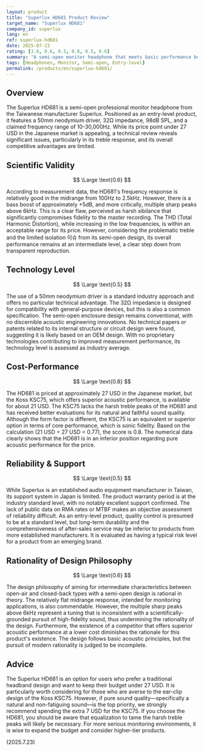 ```yaml
---
layout: product
title: "Superlux HD681 Product Review"
target_name: "Superlux HD681"
company_id: superlux
lang: en
ref: superlux-hd681
date: 2025-07-23
rating: [3.0, 0.6, 0.5, 0.8, 0.5, 0.6]
summary: "A semi-open monitor headphone that meets basic performance but has flawed treble response and lacks a competitive edge."
tags: [Headphones, Monitor, Semi-open, Entry-level]
permalink: /products/en/superlux-hd681/
---
```


## Overview

The Superlux HD681 is a semi-open professional monitor headphone from the Taiwanese manufacturer Superlux. Positioned as an entry-level product, it features a 50mm neodymium driver, 32Ω impedance, 98dB SPL, and a claimed frequency range of 10-30,000Hz. While its price point under 27 USD in the Japanese market is appealing, a technical review reveals significant issues, particularly in its treble response, and its overall competitive advantages are limited.

## Scientific Validity

$$ \Large \text{0.6} $$

According to measurement data, the HD681's frequency response is relatively good in the midrange from 100Hz to 2.5kHz. However, there is a bass boost of approximately +5dB, and more critically, multiple sharp peaks above 6kHz. This is a clear flaw, perceived as harsh sibilance that significantly compromises fidelity to the master recording. The THD (Total Harmonic Distortion), while increasing in the low frequencies, is within an acceptable range for its price. However, considering the problematic treble and the limited isolation 이슈 from its semi-open design, its overall performance remains at an intermediate level, a clear step down from transparent reproduction.

## Technology Level

$$ \Large \text{0.5} $$

The use of a 50mm neodymium driver is a standard industry approach and offers no particular technical advantage. The 32Ω impedance is designed for compatibility with general-purpose devices, but this is also a common specification. The semi-open enclosure design remains conventional, with no discernible acoustic engineering innovations. No technical papers or patents related to its internal structure or circuit design were found, suggesting it is likely based on an OEM design. With no proprietary technologies contributing to improved measurement performance, its technology level is assessed as industry average.

## Cost-Performance

$$ \Large \text{0.8} $$

The HD681 is priced at approximately 27 USD in the Japanese market, but the Koss KSC75, which offers superior acoustic performance, is available for about 21 USD. The KSC75 lacks the harsh treble peaks of the HD681 and has received better evaluations for its natural and faithful sound quality. Although the form factor is different, the KSC75 is an equivalent or superior option in terms of core performance, which is sonic fidelity. Based on the calculation (21 USD ÷ 27 USD = 0.77), the score is 0.8. The numerical data clearly shows that the HD681 is in an inferior position regarding pure acoustic performance for the price.

## Reliability & Support

$$ \Large \text{0.5} $$

While Superlux is an established audio equipment manufacturer in Taiwan, its support system in Japan is limited. The product warranty period is at the industry standard level, with no notably excellent support confirmed. The lack of public data on RMA rates or MTBF makes an objective assessment of reliability difficult. As an entry-level product, quality control is presumed to be at a standard level, but long-term durability and the comprehensiveness of after-sales service may be inferior to products from more established manufacturers. It is evaluated as having a typical risk level for a product from an emerging brand.

## Rationality of Design Philosophy

$$ \Large \text{0.6} $$

The design philosophy of aiming for intermediate characteristics between open-air and closed-back types with a semi-open design is rational in theory. The relatively flat midrange response, intended for monitoring applications, is also commendable. However, the multiple sharp peaks above 6kHz represent a tuning that is inconsistent with a scientifically-grounded pursuit of high-fidelity sound, thus undermining the rationality of the design. Furthermore, the existence of a competitor that offers superior acoustic performance at a lower cost diminishes the rationale for this product's existence. The design follows basic acoustic principles, but the pursuit of modern rationality is judged to be incomplete.

## Advice

The Superlux HD681 is an option for users who prefer a traditional headband design and want to keep their budget under 27 USD. It is particularly worth considering for those who are averse to the ear-clip design of the Koss KSC75. However, if pure sound quality—specifically a natural and non-fatiguing sound—is the top priority, we strongly recommend spending the extra 7 USD for the KSC75. If you choose the HD681, you should be aware that equalization to tame the harsh treble peaks will likely be necessary. For more serious monitoring environments, it is wise to expand the budget and consider higher-tier products.

(2025.7.23)
